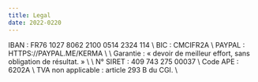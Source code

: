 ```yaml
---
title: Legal
date: 2022-0220
---
```


IBAN : FR76 1027 8062 2100 0514 2324 114 \\
BIC : CMCIFR2A \\
PAYPAL : HTTPS://PAYPAL.ME/KERMA \\
\\
Garantie : « devoir de meilleur effort, sans obligation de résultat. » \\
\\
N° SIRET : 409 743 275 00037 \\
Code APE : 6202A \\
TVA non applicable : article 293 B du CGI. \\

